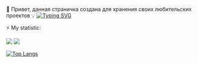  👋 Привет, данная страничка создана для хранения своих любительских проектов 💡
[![Typing SVG](https://readme-typing-svg.demolab.com?font=Fira+Code&duration=2900&pause=200&multiline=true&width=650&height=100&lines=Malyshev+Sergey;Electronics+engineer;Tesla+coil+%7C+32-bit+microcontrollers+%7C+Raspberry+Pi)](https://git.io/typing-svg)

⚡ My statistic:

![](http://github-profile-summary-cards.vercel.app/api/cards/repos-per-language?username=sergey12malyshev) ![](http://github-profile-summary-cards.vercel.app/api/cards/most-commit-language?username=sergey12malyshev)

[![Top Langs](https://github-readme-stats.vercel.app/api/top-langs/?username=sergey12malyshev&layout=compact&theme=swift)](https://github.com/anuraghazra/github-readme-stats)
